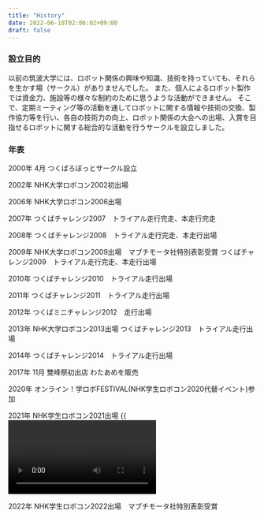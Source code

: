 ```yaml
---
title: "History"
date: 2022-06-18T02:06:02+09:00
draft: false
---
```

### 設立目的
以前の筑波大学には、ロボット関係の興味や知識、技術を持っていても、それらを生かす場（サークル）がありませんでした。
また、個人によるロボット製作では資金力、施設等の様々な制約のために思うような活動ができません。
そこで、定期ミーティング等の活動を通してロボットに関する情報や技術の交換、製作協力等を行い、各自の技術力の向上、ロボット関係の大会への出場、入賞を目指せるロボットに関する総合的な活動を行うサークルを設立しました。

### 年表
2000年
4月
つくばろぼっとサークル設立

2002年
NHK大学ロボコン2002初出場

2006年
NHK大学ロボコン2006出場

2007年
つくばチャレンジ2007　トライアル走行完走、本走行完走

2008年
つくばチャレンジ2008　トライアル走行完走、本走行出場

2009年
NHK大学ロボコン2009出場　マブチモータ社特別表彰受賞
つくばチャレンジ2009　トライアル走行完走、本走行出場

2010年
つくばチャレンジ2010　トライアル走行出場

2011年
つくばチャレンジ2011　トライアル走行出場

2012年
つくばミニチャレンジ2012　走行出場

2013年
NHK大学ロボコン2013出場
つくばチャレンジ2013　トライアル走行出場

2014年
つくばチャレンジ2014　トライアル走行出場

2017年
11月
雙峰祭初出店
わたあめを販売

2020年
オンライン！学ロボFESTIVAL(NHK学生ロボコン2020代替イベント)参加

2021年
NHK学生ロボコン2021出場
{{<video id="2021" file="2021.mp4" text=">>>紹介動画">}}

2022年
NHK学生ロボコン2022出場　マブチモータ社特別表彰受賞
